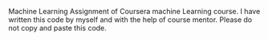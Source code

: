 Machine Learning Assignment of Coursera machine Learning course. I have written this code by myself and with the help of course mentor. Please do not copy and paste this code.
